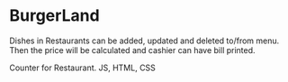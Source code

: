 # BurgerLand

Dishes in Restaurants can be added, updated and deleted to/from menu. Then the price will be calculated and cashier can have bill printed.

Counter for Restaurant. JS, HTML, CSS
